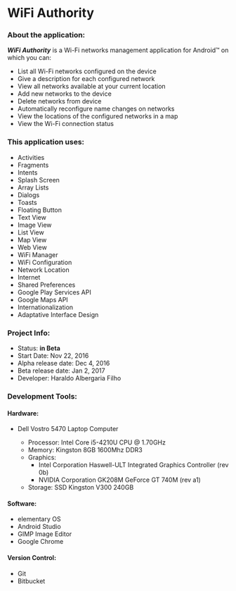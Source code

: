 # **WiFi Authority**

### About the application:

**_WiFi Authority_** is a Wi-Fi networks management application for Android™ on which you can:

- List all Wi-Fi networks configured on the device
- Give a description for each configured network
- View all networks available at your current location
- Add new networks to the device
- Delete networks from device
- Automatically reconfigure name changes on networks
- View the locations of the configured networks in a map
- View the Wi-Fi connection status


### This application uses:

- Activities
- Fragments
- Intents
- Splash Screen
- Array Lists
- Dialogs
- Toasts
- Floating Button
- Text View
- Image View
- List View
- Map View
- Web View
- WiFi Manager
- WiFi Configuration
- Network Location
- Internet
- Shared Preferences
- Google Play Services API
- Google Maps API
- Internationalization
- Adaptative Interface Design

### Project Info:

- Status: **in Beta**
- Start Date: Nov 22, 2016
- Alpha release date: Dec 4, 2016
- Beta release date: Jan 2, 2017
- Developer: Haraldo Albergaria Filho

### Development Tools:

#### Hardware:

  - Dell Vostro 5470 Laptop Computer
  
    - Processor: Intel Core i5-4210U CPU @ 1.70GHz
    - Memory: Kingston 8GB 1600Mhz DDR3
    - Graphics:
      - Intel Corporation Haswell-ULT Integrated Graphics Controller (rev 0b)
      - NVIDIA Corporation GK208M GeForce GT 740M (rev a1)
    - Storage: SSD Kingston V300 240GB
 
#### Software:

  - elementary OS
  - Android Studio
  - GIMP Image Editor
  - Google Chrome
 
#### Version Control:

  - Git
  - Bitbucket

####

